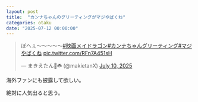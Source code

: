 ```yaml
---
layout: post
title:  "カンナちゃんのグリーティングがマジやばくね"
categories: otaku
date: "2025-07-12 00:00:00"
---
```


<blockquote class="twitter-tweet tw-align-center" data-media-max-width="560"><p lang="ja" dir="ltr">ぼへぇ〜〜〜〜〜<a href="https://twitter.com/hashtag/%E6%98%A0%E7%94%BB%E3%83%A1%E3%82%A4%E3%83%89%E3%83%A9%E3%82%B4%E3%83%B3?src=hash&amp;ref_src=twsrc%5Etfw">#映画メイドラゴン</a><a href="https://twitter.com/hashtag/%E3%82%AB%E3%83%B3%E3%83%8A%E3%81%A1%E3%82%83%E3%82%93%E3%82%B0%E3%83%AA%E3%83%BC%E3%83%86%E3%82%A3%E3%83%B3%E3%82%B0?src=hash&amp;ref_src=twsrc%5Etfw">#カンナちゃんグリーティング</a><a href="https://twitter.com/hashtag/%E3%83%9E%E3%82%B8%E3%82%84%E3%81%B0%E3%81%8F%E3%81%AD?src=hash&amp;ref_src=twsrc%5Etfw">#マジやばくね</a> <a href="https://t.co/RFn7A451sH">pic.twitter.com/RFn7A451sH</a></p>&mdash; まきえたん🥦☘️ (@makietanX) <a href="https://twitter.com/makietanX/status/1943291254835454067?ref_src=twsrc%5Etfw">July 10, 2025</a></blockquote> <script async src="https://platform.twitter.com/widgets.js" charset="utf-8"></script>

海外ファンにも披露して欲しい。

絶対に人気出ると思う。
